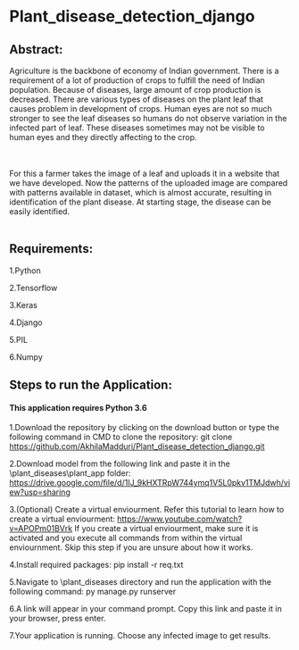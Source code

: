 # Plant_disease_detection_django

<h2> <b> Abstract: </b> </h2>

Agriculture is the backbone of economy of Indian government. There is a requirement of a lot of production of crops to fulfill the need of Indian population. Because of
diseases, large amount of crop production is decreased. There are various types of diseases on the plant leaf that causes problem in development of crops. Human eyes are not so much stronger to see the leaf diseases so humans do not observe variation in the infected part of leaf. These diseases sometimes may not be visible to human eyes and they directly affecting to the crop. 

<br></br>
For this a farmer takes the image of a leaf and uploads it in a website that we have developed. Now the patterns of the uploaded image are compared with patterns available in dataset, which is almost accurate, resulting in identification of the plant disease. At starting stage, the disease can be easily identified.
<br></br>
<h2><b> Requirements: </b></h2>

1.Python  

2.Tensorflow

3.Keras

4.Django 

5.PIL 

6.Numpy 

<h2><B> Steps to run the Application: </b></h2>
<h4> <b> This application requires Python 3.6 </b> </h4>

1.Download the repository by clicking on the download button or type the following command in CMD to clone the repository:
git clone https://github.com/AkhilaMadduri/Plant_disease_detection_django.git

2.Download model from the following link and paste it in the \plant_diseases\plant_app folder:
https://drive.google.com/file/d/1IJ_9kHXTRpW744ymq1V5L0pkv1TMJdwh/view?usp=sharing

3.(Optional) Create a virtual enviourment. Refer this tutorial to learn how to create a virtual enviourment: 
https://www.youtube.com/watch?v=APOPm01BVrk If you create a virtual enviourment, make sure it is activated and you execute all commands from within the virtual enviournment. Skip this step if you are unsure about how it works.
  
4.Install required packages:
pip install -r req.txt

5.Navigate to \plant_diseases directory and run the application with the following command:
py manage.py runserver

6.A link will appear in your command prompt. Copy this link and paste it in your browser, press enter.

7.Your application is running. Choose any infected image to get results.


